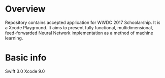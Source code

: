 # Overview
Repository contains accepted application for WWDC 2017 Schoolarship. It is a Xcode Playground. It aims to present fully functional, multidimensional, feed-forwarded Neural Network implementation as a method of machine learning.

# Basic info
Swift 3.0
Xcode 9.0

